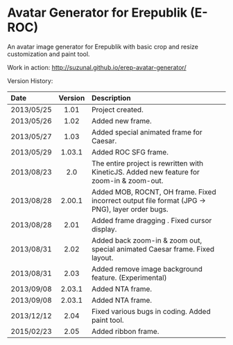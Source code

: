 # Avatar Generator for Erepublik (E-ROC)
An avatar image generator for Erepublik with basic crop and resize customization and paint tool.

Work in action: http://suzunal.github.io/erep-avatar-generator/

Version History:


| Date  | Version | Description |
| :------------ |:---------------:| :-----|
| 2013/05/25 | 1.01 | Project created. |
| 2013/05/26 | 1.02 | Added new frame. |
| 2013/05/27 | 1.03 | Added special animated frame for Caesar. |
| 2013/05/29 | 1.03.1 | Added ROC SFG frame. |
| 2013/08/23 | 2.0 | The entire project is rewritten with KineticJS. Added new feature for zoom-in & zoom-out. |
| 2013/08/28 | 2.00.1 | Added MOB, ROCNT, OH frame. Fixed incorrect output file format (JPG -> PNG), layer order bugs. |
| 2013/08/28 | 2.01 | Added frame dragging . Fixed cursor display. |
| 2013/08/31 | 2.02 | Added back zoom-in & zoom out, special animated Caesar frame. Fixed layout. |
| 2013/08/31 | 2.03 | Added remove image background feature. (Experimental) |
| 2013/09/08 | 2.03.1 | Added NTA frame. |
| 2013/09/08 | 2.03.1 | Added NTA frame. |
| 2013/12/12 | 2.04 | Fixed various bugs in coding. Added paint tool. |
| 2015/02/23 | 2.05 | Added ribbon frame. |
